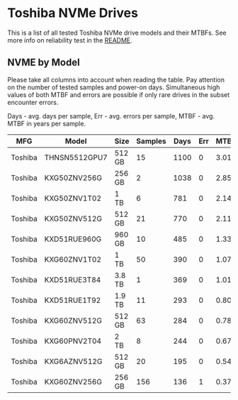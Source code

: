 Toshiba NVMe Drives
===================

This is a list of all tested Toshiba NVMe drive models and their MTBFs. See more
info on reliability test in the [README](https://github.com/linuxhw/EnterpriseDrive).

NVME by Model
------------

Please take all columns into account when reading the table. Pay attention on the
number of tested samples and power-on days. Simultaneous high values of both MTBF
and errors are possible if only rare drives in the subset encounter errors.

Days - avg. days per sample,
Err  - avg. errors per sample,
MTBF - avg. MTBF in years per sample.

| MFG       | Model              | Size   | Samples | Days  | Err   | MTBF |
|-----------|--------------------|--------|---------|-------|-------|------|
| Toshiba   | THNSN5512GPU7      | 512 GB | 15      | 1100  | 0     | 3.01   |
| Toshiba   | KXG50ZNV256G       | 256 GB | 2       | 1038  | 0     | 2.85   |
| Toshiba   | KXG50ZNV1T02       | 1 TB   | 6       | 781   | 0     | 2.14   |
| Toshiba   | KXG50ZNV512G       | 512 GB | 21      | 770   | 0     | 2.11   |
| Toshiba   | KXD51RUE960G       | 960 GB | 10      | 485   | 0     | 1.33   |
| Toshiba   | KXG60ZNV1T02       | 1 TB   | 50      | 390   | 0     | 1.07   |
| Toshiba   | KXD51RUE3T84       | 3.8 TB | 1       | 369   | 0     | 1.01   |
| Toshiba   | KXD51RUE1T92       | 1.9 TB | 11      | 293   | 0     | 0.80   |
| Toshiba   | KXG60ZNV512G       | 512 GB | 63      | 284   | 0     | 0.78   |
| Toshiba   | KXG60PNV2T04       | 2 TB   | 8       | 244   | 0     | 0.67   |
| Toshiba   | KXG6AZNV512G       | 512 GB | 20      | 195   | 0     | 0.54   |
| Toshiba   | KXG60ZNV256G       | 256 GB | 156     | 136   | 1     | 0.37   |
